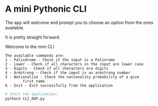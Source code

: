 # A mini Pythonic CLI
The app will welcome and prompt you to choose an option from the ones available.

It is pretty straight forward.

Welcome to the mini CLI

    The available commands are:
    1 - Palindrome - Check if the input is a Palinrome
    2 - Lower - Check if all characters in the input are lower case
    3 - Digits - Check if all characters are digits
    4 - Armstrong - Check if the imput is an armstrong number
    5 - Nationalize - Check the nationality probability of a give
            first name
    6 - Exit - Exit successfully from the application

```python
# Start the application:
python3 CLI_OOP.py
```
